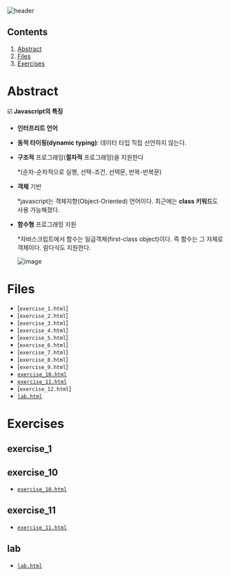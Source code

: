 ![header](https://capsule-render.vercel.app/api?type=waving&color=auto&height=300&section=header&text=Week%202&fontSize=90&animation=fadeIn&fontAlignY=38&desc=Introduce%20Javascript!&descAlignY=51&descAlign=70)

## Contents
1. [Abstract](#abstract)
2. [Files](#files)
3. [Exercises](#exercises)


# Abstract
☑️  **Javascript의 특징**
   - **인터프리트 언어**
   - **동적 타이핑(dynamic typing)**: 데이터 타입 직접 선언하지 않는다.
   - **구조적** 프로그래밍(**절차적** 프로그래밍)을 지원한다

     *(순차-순차적으로 실행, 선택-조건, 선택문, 반복-반복문)
   - **객체** 기반

     *javascript는 객체지향(Object-Oriented) 언어이다. 최근에는 **class 키워드**도 사용 가능해졌다.
     
   - **함수형** 프로그래밍 지원

     *자바스크립트에서 함수는 일급객체(first-class object)이다. 즉 함수는 그 자체로 객체이다. 람다식도 지원한다.


      ![image](https://github.com/lllilililli/Test_code/assets/130049769/a7ba36cd-8710-49dc-80ef-ec229f72f3cb)

# Files
  - [`exercise_1.html`]
  - [`exercise_2.html`]
  - [`exercise_3.html`]
  - [`exercise_4.html`]
  - [`exercise_5.html`]
  - [`exercise_6.html`]
  - [`exercise_7.html`]
  - [`exercise_8.html`]
  - [`exercise_9.html`]
  - [`exercise_10.html`](#exercise_10)
  - [`exercise_11.html`](#exercise_11)
  - [`exercise_12.html`]
  - [`lab.html`](##lab)


# Exercises
## exercise_1


## exercise_10
  - [`exercise_10.html`](https://github.com/lllilililli/Test_code/edit/main/Web_Programming/Week2/exercise_10.html)

## exercise_11
  - [`exercise_11.html`](https://github.com/lllilililli/Test_code/edit/main/Web_Programming/Week2/exercise_11.html)

## lab
  - [`lab.html`](https://github.com/lllilililli/Test_code/edit/main/Web_Programming/Week2/lab.html)
